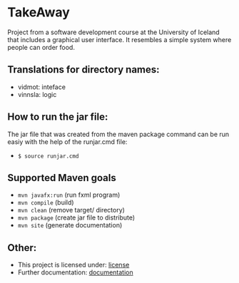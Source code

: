 # TakeAway
Project from a software development course at the University of Iceland that includes a graphical user interface. It resembles a simple system where people can order food.



## Translations for directory names:
 - vidmot: inteface
 - vinnsla: logic


## How to run the jar file:
The jar file that was created from the maven package
command can be run easiy with the help of the runjar.cmd
file:

 - `$ source runjar.cmd`

## Supported Maven goals
 -  `mvn javafx:run` (run fxml program)
 -  `mvn compile` (build)
 -  `mvn clean` (remove target/ directory)
 -  `mvn package` (create jar file to distribute)
 -  `mvn site` (generate documentation)


## Other:
 - This project is licensed under: [license](LICENSE.md)
 - Further documentation: [documentation](src/site/markdown/documentation.md)
